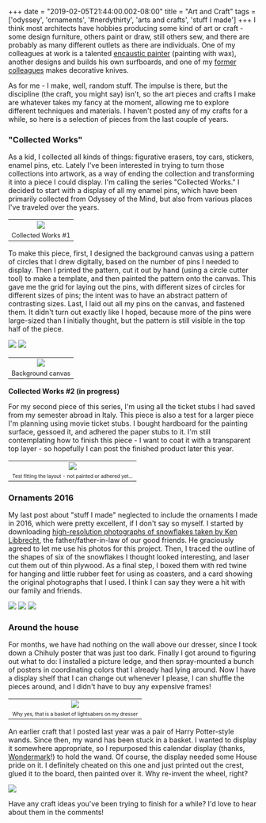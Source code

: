 +++
date = "2019-02-05T21:44:00.002-08:00"
title = "Art and Craft"
tags = ['odyssey', 'ornaments', '#nerdythirty', 'arts and crafts', 'stuff I made']
+++
I think most architects have hobbies producing some kind of art or craft - some design furniture, others paint or draw, still others sew, and there are probably as many different outlets as there are individuals.  One of my colleagues at work is a talented [encaustic painter](http://www.katiecgutierrez.com/) (painting with wax), another designs and builds his own surfboards, and one of my [former colleagues](http://www.robinjohnstondesign.com/) makes decorative knives.

As for me - I make, well, random stuff.  The impulse is there, but the discipline (the craft, you might say) isn't, so the art pieces and crafts I make are whatever takes my fancy at the moment, allowing me to explore different techniques and materials.  I haven't posted any of my crafts for a while, so here is a selection of pieces from the last couple of years.

### "Collected Works"

As a kid, I collected all kinds of things: figurative erasers, toy cars, stickers, enamel pins, etc.  Lately I've been interested in trying to turn those collections into artwork, as a way of ending the collection and transforming it into a piece I could display.  I'm calling the series "Collected Works."  I decided to start with a display of all my enamel pins, which have been primarily collected from Odyssey of the Mind, but also from various places I've traveled over the years. 

<table align="center" cellpadding="0" cellspacing="0" class="tr-caption-container" style="margin-left: auto; margin-right: auto; text-align: center;"><tbody><tr><td><img src="https://2.bp.blogspot.com/-sCRu9RUZFSI/W7LxA1T02OI/AAAAAAAAW8k/EKUh4hdd6wMnJKRnk9mSQ_TigH_A0zgUQCKgBGAs/s1600/IMG_20180728_141116.jpg"/></td></tr><tr><td class="tr-caption" style="font-size: 12.8px;">Collected Works #1

</td></tr></tbody></table>

To make this piece, first, I designed the background canvas using a pattern of circles that I drew digitally, based on the number of pins I needed to display.  Then I printed the pattern, cut it out by hand (using a circle cutter tool) to make a template, and then painted the pattern onto the canvas.  This gave me the grid for laying out the pins, with different sizes of circles for different sizes of pins; the intent was to have an abstract pattern of contrasting sizes.  Last, I laid out all my pins on the canvas, and fastened them.  It didn't turn out exactly like I hoped, because more of the pins were large-sized than I initially thought, but the pattern is still visible in the top half of the piece. 

<img src="https://4.bp.blogspot.com/-X7R7O__2zcI/XE1SODjHpMI/AAAAAAAAZhA/DYm9S64sYXIzZyP_kcFPj9T5DfuhyviWACLcBGAs/s1600/IMG_20180721_144621.jpg"/>

<img src="https://4.bp.blogspot.com/-TxO3N-JKFl8/XE1SOHDlBiI/AAAAAAAAZhE/77bkXcX6eic-sOvK4BnVys1-a0qewMtCwCLcBGAs/s1600/IMG_20180721_151248.jpg"/>

<table align="center" cellpadding="0" cellspacing="0" class="tr-caption-container" style="margin-left: auto; margin-right: auto; text-align: center;"><tbody><tr><td><img src="https://4.bp.blogspot.com/-iqYG0HElSz4/XE1SW8v867I/AAAAAAAAZhI/u9gkpOuXgTMRFxfpqfI9JY2mBbT5FmvrQCLcBGAs/s1600/IMG_20180721_212839.jpg"/></td></tr><tr><td class="tr-caption" style="font-size: 12.8px;">Background canvas</td></tr></tbody></table>

**Collected Works #2 (in progress)**

For my second piece of this series, I'm using all the ticket stubs I had saved from my semester abroad in Italy.  This piece is also a test for a larger piece I'm planning using movie ticket stubs.  I bought hardboard for the painting surface, gessoed it, and adhered the paper stubs to it.  I'm still contemplating how to finish this piece - I want to coat it with a transparent top layer - so hopefully I can post the finished product later this year.

<table align="center" cellpadding="0" cellspacing="0" class="tr-caption-container" style="margin-left: auto; margin-right: auto; text-align: center;"><tbody><tr><td style="text-align: center;"><img src="https://1.bp.blogspot.com/-R5UJ5axhYmY/XFptD-GI-UI/AAAAAAAAZxY/6r7idx7ArUIRH5KKQ9Nl33A7FBxQmXj6wCLcBGAs/s1600/IMG_20180903_182415.jpg"/></td></tr><tr><td class="tr-caption" style="text-align: center;"><span style="font-size: x-small;">Test fitting the layout - not painted or adhered yet...</span></td></tr></tbody></table>

### Ornaments 2016

My last post about "stuff I made" neglected to include the ornaments I made in 2016, which were pretty excellent, if I don't say so myself.  I started by downloading [high-resolution photographs of snowflakes taken by Ken Libbrecht](http://www.snowcrystals.com/photos/photos.html), the father/father-in-law of our good friends.  He graciously agreed to let me use his photos for this project.  Then, I traced the outline of the shapes of six of the snowflakes I thought looked interesting, and laser cut them out of thin plywood.  As a final step, I boxed them with red twine for hanging and little rubber feet for using as coasters, and a card showing the original photographs that I used.  I think I can say they were a hit with our family and friends.

<img src="https://2.bp.blogspot.com/-wqXdPf3Z6Yk/XFpr2juvWdI/AAAAAAAAZxA/8VwncYxrM-Eke6p7lnF71MnAMfnI6Je3QCLcBGAs/s1600/IMG_20161210_154414.jpg"/>

<img src="https://2.bp.blogspot.com/-54eqOvD3jXY/XFpr2tSTByI/AAAAAAAAZxE/2-b21GTd0AsVkGoAd5OwWIKm5VfGmi9MQCLcBGAs/s1600/IMG_20161211_131951.jpg"/>

<img src="https://2.bp.blogspot.com/-l0PoEut-wCo/XFpr2pelfuI/AAAAAAAAZw8/DbWgfHoe1kQ3M_nXPayw-Ol5qjNaxXbaACLcBGAs/s1600/IMG_20170107_181626.jpg"/>

### Around the house

For months, we have had nothing on the wall above our dresser, since I took down a Chihuly poster that was just too dark.  Finally I got around to figuring out what to do: I installed a picture ledge, and then spray-mounted a bunch of posters in coordinating colors that I already had lying around.  Now I have a display shelf that I can change out whenever I please, I can shuffle the pieces around, and I didn't have to buy any expensive frames!

<table align="center" cellpadding="0" cellspacing="0" class="tr-caption-container" style="margin-left: auto; margin-right: auto; text-align: center;"><tbody><tr><td style="text-align: center;"><img src="https://3.bp.blogspot.com/-qUXtqmQgZgU/XFpx2lq5LrI/AAAAAAAAZxo/sk6LkrZTNgcM5T_uZWBooNO6P5-5-PFCwCKgBGAs/s1600/IMG_20190205_213306.jpg"/></td></tr><tr><td class="tr-caption" style="text-align: center;"><span style="font-size: x-small;">Why yes, that is a basket of lightsabers on my dresser</span></td></tr></tbody></table>

An earlier craft that I posted last year was a pair of Harry Potter-style wands.  Since then, my wand has been stuck in a basket.  I wanted to display it somewhere appropriate, so I repurposed this calendar display (thanks, [Wondermark](http://wondermark.com/)!) to hold the wand.  Of course, the display needed some House pride on it.  I definitely cheated on this one and just printed out the crest, glued it to the board, then painted over it.  Why re-invent the wheel, right?

<img src="https://3.bp.blogspot.com/-R-wtKZF5fDM/XFppdeQe9mI/AAAAAAAAZww/SiwiSEIQTfkId3RUNFK771isPXc5WOQIACKgBGAs/s1600/IMG_20190126_122744.jpg"/>

Have any craft ideas you've been trying to finish for a while?  I'd love to hear about them in the comments!
